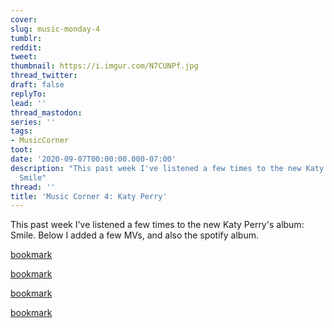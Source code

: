 ```yaml
---
cover:
slug: music-monday-4
tumblr:
reddit:
tweet:
thumbnail: https://i.imgur.com/N7CUNPf.jpg
thread_twitter:
draft: false
replyTo:
lead: ''
thread_mastodon:
series: ''
tags:
- MusicCorner
toot:
date: '2020-09-07T00:00:00.000-07:00'
description: "This past week I've listened a few times to the new Katy Perry''s album:\n\
  Smile"
thread: ''
title: 'Music Corner 4: Katy Perry'
---
```


This past week I've listened a few times to the new Katy Perry's album: Smile. Below I added a few MVs, and also the spotify album.


[bookmark](https://www.youtube.com/watch?v=vZA5heWazIQ)


[bookmark](https://www.youtube.com/watch?v=SjmXERieW9s)


[bookmark](https://www.youtube.com/watch?v=8qFBUUN9N34)


[bookmark](https://www.youtube.com/watch?v=LNHM5CcvMm0)

